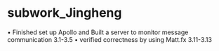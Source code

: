 # subwork\_Jingheng

• Finished set up Apollo and Built a server to monitor message communication 3.1-3.5
• verified correctness by using Matt.fx 3.11-3.13
